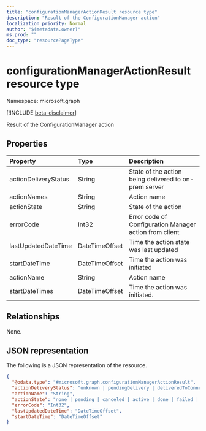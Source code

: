 ```yaml
---
title: "configurationManagerActionResult resource type"
description: "Result of the ConfigurationManager action"
localization_priority: Normal
author: "$(metadata.owner)"
ms.prod: ""
doc_type: "resourcePageType"
---
```


# configurationManagerActionResult resource type

Namespace: microsoft.graph

[!INCLUDE [beta-disclaimer](../../includes/beta-disclaimer.md)]

Result of the ConfigurationManager action

## Properties

| Property             | Type           | Description                                            |
| :------------------- | :------------- | :----------------------------------------------------- |
| actionDeliveryStatus | String         | State of the action being delivered to on-prem server  |
| actionNames          | String         | Action name                                            |
| actionState          | String         | State of the action                                    |
| errorCode            | Int32          | Error code of Configuration Manager action from client |
| lastUpdatedDateTime  | DateTimeOffset | Time the action state was last updated                 |
| startDateTime        | DateTimeOffset | Time the action was initiated                          |
| actionName           | String         | Action name                                            |
| startDateTimes       | DateTimeOffset | Time the action was initiated.                         |

## Relationships

None.

## JSON representation

The following is a JSON representation of the resource.

<!-- {
  "blockType": "resource",
  "@odata.type": "microsoft.graph.configurationManagerActionResult",
}
-->

```json
{
  "@odata.type": "#microsoft.graph.configurationManagerActionResult",
  "actionDeliveryStatus": "unknown | pendingDelivery | deliveredToConnectorService | failedToDeliverToConnectorService | deliveredToOnPremisesServer",
  "actionName": "String",
  "actionState": "none | pending | canceled | active | done | failed | notSupported",
  "errorCode": "Int32",
  "lastUpdatedDateTime": "DateTimeOffset",
  "startDateTime": "DateTimeOffset"
}
```